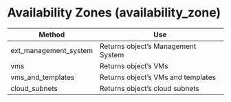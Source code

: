 # Availability Zones (availability\_zone)

| Method                  | Use                                |
| ----------------------- | ---------------------------------- |
| ext\_management\_system | Returns object’s Management System |
| vms                     | Returns object’s VMs               |
| vms\_and\_templates     | Returns object’s VMs and templates |
| cloud\_subnets          | Returns object’s cloud subnets     |
